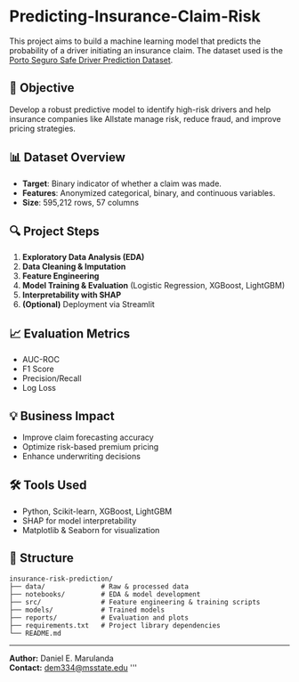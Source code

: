 # Predicting-Insurance-Claim-Risk

This project aims to build a machine learning model that predicts the probability of a driver initiating an insurance claim. The dataset used is the [Porto Seguro Safe Driver Prediction Dataset](https://www.kaggle.com/competitions/porto-seguro-safe-driver-prediction/data).

## 📌 Objective
Develop a robust predictive model to identify high-risk drivers and help insurance companies like Allstate manage risk, reduce fraud, and improve pricing strategies.

## 📊 Dataset Overview
- **Target**: Binary indicator of whether a claim was made.
- **Features**: Anonymized categorical, binary, and continuous variables.
- **Size**: 595,212 rows, 57 columns

## 🔍 Project Steps
1. **Exploratory Data Analysis (EDA)**
2. **Data Cleaning & Imputation**
3. **Feature Engineering**
4. **Model Training & Evaluation** (Logistic Regression, XGBoost, LightGBM)
5. **Interpretability with SHAP**
6. **(Optional)** Deployment via Streamlit

## 📈 Evaluation Metrics
- AUC-ROC
- F1 Score
- Precision/Recall
- Log Loss

## 💡 Business Impact
- Improve claim forecasting accuracy
- Optimize risk-based premium pricing
- Enhance underwriting decisions

## 🛠 Tools Used
- Python, Scikit-learn, XGBoost, LightGBM
- SHAP for model interpretability
- Matplotlib & Seaborn for visualization

## 📂 Structure
```
insurance-risk-prediction/
├── data/              # Raw & processed data
├── notebooks/         # EDA & model development
├── src/               # Feature engineering & training scripts
├── models/            # Trained models
├── reports/           # Evaluation and plots
├── requirements.txt   # Project library dependencies
└── README.md
```

---

**Author:** Daniel E. Marulanda  
**Contact:** dem334@msstate.edu
'''
